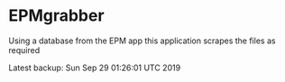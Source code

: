 # EPMgrabber
Using a database from the EPM app this application scrapes the files as required


Latest backup: Sun Sep 29 01:26:01 UTC 2019
